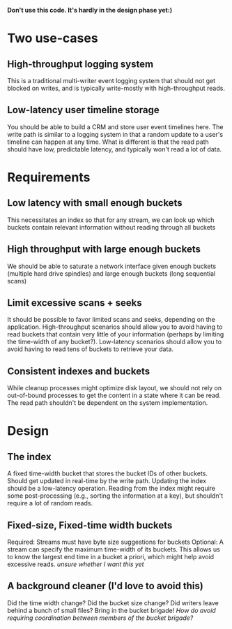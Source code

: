 **Don't use this code.  It's hardly in the design phase yet:)**

# Two use-cases

## High-throughput logging system
This is a traditional multi-writer event logging system that should not get blocked on writes, and is typically write-mostly with high-throughput reads.

## Low-latency user timeline storage
You should be able to build a CRM and store user event timelines here.  The write path is similar to a logging system in that a random update to a user's timeline can happen at any time.  What is different is that the read path should have low, predictable latency, and typically won't read a lot of data.

# Requirements

## Low latency with small enough buckets
This necessitates an index so that for any stream, we can look up which buckets contain relevant information without reading through all buckets

## High throughput with large enough buckets
We should be able to saturate a network interface given enough buckets (multiple hard drive spindles) and large enough buckets (long sequential scans)

## Limit excessive scans + seeks
It should be possible to favor limited scans and seeks, depending on the application.  High-throughput scenarios should allow you to avoid having to read buckets that contain very little of your information (perhaps by limiting the time-width of any bucket?).  Low-latency scenarios should allow you to avoid having to read tens of buckets to retrieve your data.

## Consistent indexes and buckets
While cleanup processes might optimize disk layout, we should not rely on out-of-bound processes to get the content in a state where it can be read.  The read path shouldn't be dependent on the system implementation.

# Design

## The index
A fixed time-width bucket that stores the bucket IDs of other buckets.  Should get updated in real-time by the write path.  Updating the index should be a low-latency operation.  Reading from the index might require some post-processing (e.g., sorting the information at a key), but shouldn't require a lot of random reads.

## Fixed-size, Fixed-time width buckets
Required: Streams must have byte size suggestions for buckets
Optional: A stream can specify the maximum time-width of its buckets.  This allows us to know the largest end time in a bucket a priori, which might help avoid excessive reads.  *unsure whether I want this yet*

## A background cleaner (I'd love to avoid this)
Did the time width change?  Did the bucket size change?  Did writers leave behind a bunch of small files?  Bring in the bucket brigade!
*How do avoid requiring coordination between members of the bucket brigade?*
